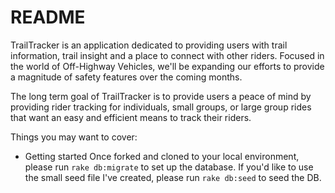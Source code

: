 # README

TrailTracker is an application dedicated to providing users with trail information, trail insight and a place to connect with other riders. Focused in the world of Off-Highway Vehicles, we'll be expanding our efforts to provide a magnitude of safety features over the coming months.

The long term goal of TrailTracker is to provide users a peace of mind by providing rider tracking for individuals, small groups, or large group rides that want an easy and efficient means to track their riders.

Things you may want to cover:

- Getting started
  Once forked and cloned to your local environment, please run `rake db:migrate` to set up the database. If you'd like to use the small seed file I've created, please run `rake db:seed` to seed the DB.
